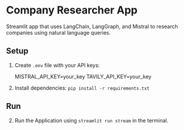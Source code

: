 # Company Researcher App

Streamlit app that uses LangChain, LangGraph, and Mistral to research companies using natural language queries.

## Setup

1. Create `.env` file with your API keys:

    MISTRAL_API_KEY=your_key
    TAVILY_API_KEY=your_key

2. Install dependencies: `pip install -r requirements.txt`

## Run

2. Run the Application using `streamlit run stream` in the terminal.

